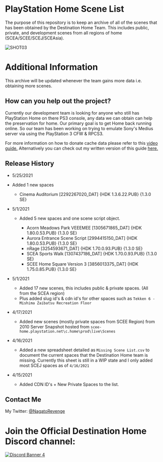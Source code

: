 # PlayStation Home Scene List

The purpose of this repository is to keep an archive of all of the scenes that has been obtained by the Destination Home Team. This includes public, private, and development scenes from all regions of home (SCEA/SCEE/SCEJ/SCEAsia).

![SHOT03](https://user-images.githubusercontent.com/67494727/114953028-80fd6200-9e25-11eb-9607-54ae9d38986b.PNG)


# Additional Information

This archive will be updated whenever the team gains more data i.e. obtaining more scenes.

## How can you help out the project?

Currently our development team is looking for anyone who still has PlayStation Home on there PS3 console, any data we can obtain can help the preservation for home. Our primary goal is to get Home back running online. So our team has been working on trying to emulate Sony's Medius server via using the PlayStation 3 CFW & RPCS3.

For more information on how to donate cache data please refer to this [video guide.](https://www.youtube.com/watch?v=BppPWh49ROU&feature=youtu.be) Alternatively you can check out my written version of this guide [here.](https://gist.github.com/NagatoDEV/587b5a76a1789a9d91c48e87c634771b)

## Release History

* 5/25/2021

 * Added 1 new spaces 
    
      * Cinema Auditorium [2292267020_DAT] {HDK 1.3.6.22.PUB} {1.3.0 SE}

* 5/1/2021
    * Added 5 new spaces and one scene script object.
    
      * Acorn Meadows Park VEEEMEE [1305671865_DAT] {HDK 1.80.0.53.PUB} {1.3.0 SE}
      * Aurora Entrance Scene Script [2994415150_DAT] {HDK 1.80.0.53.PUB} {1.3.0 SE}
      * nRage [3254593671_DAT] {HDK 1.70.0.93.PUB} {1.3.0 SE}
      * SCEA Sports Walk [1307437186_DAT] {HDK 1.70.0.93.PUB} {1.3.0 SE}
      * SCEE Home Square Version 3 [3856013375_DAT] {HDK 1.75.0.85.PUB} {1.3.0 SE}

* 5/1/2021
    * Added 17 new scenes, this includes public & private spaces. (All from the SCEA region)
    * Plus added slug id's & cdn id's for other spaces such as ```Tekken 6 - Mishima Zaibatsu Recreation Floor``` 

* 4/17/2021
    * Added new scenes (mostly private spaces from SCEE Region) from 2010 Server Snapshot hosted from `scee-home.playstation.net\c.home\prod\live\Scenes` 
    
* 4/16/2021
   * Added a new spreadsheet detailed as `Missing Scene List.csv` to document the current spaces that the Destination Home team is missing. Currently this sheet is still in a WIP state and I only added most SCEJ spaces as of `4/16/2021`

* 4/15/2021
    * Added CDN ID's + New Private Spaces to the list.

## Contact Me

My Twitter: [@NagatoRevenge](https://twitter.com/NagatoRevenge)

# Join the Official Destination Home Discord channel: 
[![Discord Banner 4](https://discordapp.com/api/guilds/621722473695805450/widget.png?style=banner4&raw=true)](https://discord.gg/QguSBT3)
